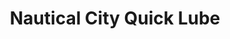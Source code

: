 ---
title: "Nautical City Quick Lube"
url: /rogers-city/nautical-city-quick-lube/
shop: car repair
---